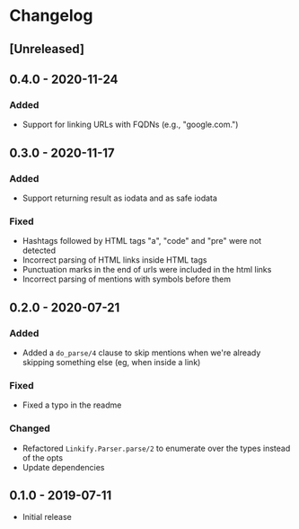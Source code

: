 # Changelog

## [Unreleased]

## 0.4.0 - 2020-11-24

### Added

- Support for linking URLs with FQDNs (e.g., "google.com.")

## 0.3.0 - 2020-11-17

### Added

- Support returning result as iodata and as safe iodata

### Fixed

- Hashtags followed by HTML tags "a", "code" and "pre" were not detected
- Incorrect parsing of HTML links inside HTML tags
- Punctuation marks in the end of urls were included in the html links
- Incorrect parsing of mentions with symbols before them

## 0.2.0 - 2020-07-21

### Added

- Added a `do_parse/4` clause to skip mentions when we're already skipping something else (eg, when inside a link)

### Fixed

- Fixed a typo in the readme

### Changed

- Refactored `Linkify.Parser.parse/2` to enumerate over the types instead of the opts
- Update dependencies

## 0.1.0 - 2019-07-11

- Initial release
